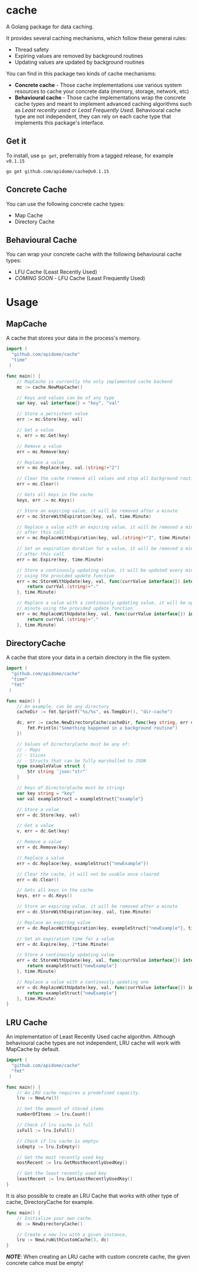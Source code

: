 # cache
A Golang package for data caching.

It provides several caching mechanisms, which follow these general rules:

- Thread safety
- Expiring values are removed by background routines
- Updating values are updated by background routines  

You can find in this package two kinds of cache mechanisms:
- **Concrete cache** - Those cache implementations use various system resources to cache your concrete data (memory, storage, network, etc)
- **Behavioural cache** - Those cache implementations wrap the concrete cache types and meant to implement advanced caching algorithms such as _Least recenlty used_ or _Least Frequently Used_. Behavioural cache type are not independent, they can rely on each cache type that implements this package's interface.

## Get it
To install, use `go get`, preferrably from a tagged release, for example `v0.1.15`
```
go get github.com/apidome/cache@v0.1.15
```

## Concrete Cache
You can use the following concrete cache types:
- Map Cache
- Directory Cache
  
## Behavioural Cache
You can wrap your concrete cache with the following behavioural cache types:
- LFU Cache (Least Recently Used)
- *COMING SOON* - LFU Cache (Least Frequently Used)
# Usage
## MapCache
A cache that stores your data in the process's memory.
```go
import (
  "github.com/apidome/cache"
  "time"
 )

func main() {
    // MapCache is currently the only implemented cache backend
    mc := cache.NewMapCache()

    // Keys and values can be of any type
    var key, val interface{} = "key", "val"

    // Store a persistent value
    err := mc.Store(key, val)

    // Get a value
    v, err = mc.Get(key)

    // Remove a value
    err = mc.Remove(key)

    // Replace a value
    err = mc.Replace(key, val.(string)+"2")

    // Clear the cache (remove all values and stop all background routines)
    err = mc.Clear()

    // Gets all keys in the cache
    keys, err := mc.Keys()

    // Store an expiring value, it will be removed after a minute
    err = mc.StoreWithExpiration(key, val, time.Minute)

    // Replace a value with an expiring value, it will be removed a minute
    // after this call
    err = mc.ReplaceWithExpiration(key, val.(string)+"2", time.Minute)

    // Set an expiration duration for a value, it will be removed a minute
    // after this call
    err = mc.Expire(key, time.Minute)

    // Store a continuosly updating value, it will be updated every minute
    // using the provided update function
    err = mc.StoreWithUpdate(key, val, func(currValue interface{}) interface{} {
        return currVal.(string)+"."
    }, time.Minute)

    // Replace a value with a continously updating value, it will be updated every
    // minute using the provided update function
    err = mc.ReplaceWithUpdate(key, val, func(currValue interface{}) interface{} {
        return currVal.(string)+"."
    }, time.Minute)
```
## DirectoryCache
A cache that store your data in a certain directory in the file system.
```go
import (
  "github.com/apidome/cache"
  "time"
  "fmt"
 )

func main() {
    // An example, can be any directory
    cacheDir := fmt.Sprintf("%s/%s", os.TempDir(), "dir-cache")

    dc, err := cache.NewDirectoryCache(cacheDir, func(key string, err error) {
        fmt.Println("Something happened in a background routine")
    })

    // Values of DirectoryCache must be any of:
    // - Maps
    // - Slices
    // - Structs that can be fully marshalled to JSON
    type exampleValue struct {
        Str string `json:"str"`
    }

    // Keys of DirectoryCache must be strings
    var key string = "key"
    var val exampleStruct = exampleStruct{"example"}

    // Store a value
    err = dc.Store(key, val)

    // Get a value
    v, err = dc.Get(key)

    // Remove a value
    err = dc.Remove(key)

    // Replace a value
    err = dc.Replace(key, exampleStruct{"newExample"})

    // Clear the cache, it will not be usable once cleared
    err = dc.Clear()

    // Gets all keys in the cache
    keys, err = dc.Keys()

    // Store an expiring value, it will be removed after a minute
    err = dc.StoreWithExpiration(key, val, time.Minute)

    // Replace an expiring value
    err = dc.ReplaceWithExpiration(key, exampleStruct{"newExample"}, time.Minute)

    // Set an expiration time for a value
    err = dc.Expire(key, 2*time.Minute)

    // Store a continously updating value
    err = dc.StoreWithUpdate(key, val, func(currValue interface{}) interface{} {
        return exampleStruct{"newExample"}
    }, time.Minute)

    // Replace a value with a continously updating one
    err = dc.ReplaceWithUpdate(key, val, func(currValue interface{}) interface{} {
        return exampleStruct{"newExample"}
    }, time.Minute)
}
```
## LRU Cache
An implementation of Least Recently Used cache algorithm. Although behavioural cache types are not independent, LRU cache will work with MapCache by default.
```go
import (
  "github.com/apidome/cache"
  "fmt"
 )

func main() {
    // An LRU cache requires a predefined capacity.
    lru := NewLru(3)

    // Get the amount of stored items 
    numberOfItems := lru.Count()

    // Check if lru cache is full
    isFull := lru.IsFull()

    // Check if lru cache is emptyv
    isEmpty := lru.IsEmpty()

    // Get the most recently used key
    mostRecent := lru.GetMostRecentlyUsedKey()

    // Get the least recently used key
    leastRecent := lru.GetLeastRecentlyUsedKey()
}
```
It is also possible to create an LRU Cache that works with other type of cache, DirectoryCache for example.
```go
func main() {
    // Initialize your own cache.
    dc := NewDirectoryCache()

    // Create a new lru with a given instance,
    lru := NewLruWithCustomCache(3, dc)
}
```

***NOTE***: When creating an LRU cache with custom concrete cache, the given concrete cahce must be empty!